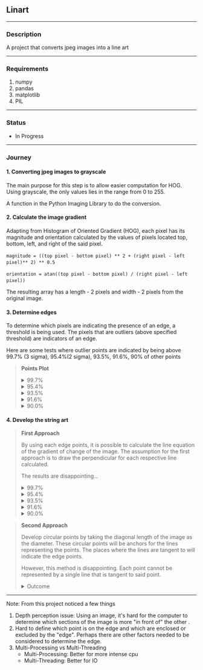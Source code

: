 ## Linart

---

### Description

A project that converts jpeg images into a line art

---

### Requirements

1. numpy
2. pandas
3. matplotlib
4. PIL

---

### Status

- In Progress

---

### Journey

#### 1. Converting jpeg images to grayscale

The main purpose for this step is to allow easier computation for HOG.
Using grayscale, the only values lies in the range from 0 to 255.

A function in the Python Imaging Library to do the conversion.

#### 2. Calculate the image gradient

Adapting from Histogram of Oriented Gradient (HOG), each pixel has its
magnitude and orientation calculated by the values of pixels located top,
bottom, left, and right of the said pixel.

`magnitude = ((top pixel - bottom pixel) ** 2 + (right pixel - left pixel)** 2) ** 0.5`

`orientation = atan((top pixel - bottom pixel) / (right pixel - left pixel))`

The resulting array has a length - 2 pixels and width - 2 pixels from the original image.

#### 3. Determine edges

To determine which pixels are indicating the presence of an edge, a threshold is being used.
The pixels that are outliers (above specified threshold) are indicators of an edge.

Here are some tests where outlier points are indicated by
being above 99.7% (3 sigma), 95.4%(2 sigma), 93.5%, 91.6%, 90% of other points

<blockquote>

**Points Plot**

<details>
<summary>99.7%</summary>

![Plot_Point_Attempt_1.png](Attempts%2FAttempt1%2FVariation_1%2FPlot_Point_Attempt_1.png)
</details>

<details>
<summary>95.4%</summary>

![Plot_Point_Attempt_1.png](Attempts%2FAttempt1%2FVariation_2%2FPlot_Point_Attempt_1.png)
</details>

<details>
<summary>93.5%</summary>

![Plot_Point_Attempt_1.png](Attempts%2FAttempt1%2FVariation_3%2FPlot_Point_Attempt_1.png)
</details>

<details>
<summary>91.6%</summary>

![Plot_Point_Attempt_1.png](Attempts%2FAttempt1%2FVariation_4%2FPlot_Point_Attempt_1.png)
</details>

<details>
<summary>90.0%</summary>

![Plot_Point_Attempt_1.png](Attempts%2FAttempt1%2FVariation_5%2FPlot_Point_Attempt_1.png)
</details>
</blockquote>

#### 4. Develop the string art

<blockquote>

**First Approach**

By using each edge points, it is possible to calculate the line equation of the gradient of change
of the image. The assumption for the first approach is to draw the perpendicular for each
respective line calculated.

The results are disappointing...

<details>
<summary>99.7%</summary>

![String_Art_Attempt_1.png](Attempts%2FAttempt1%2FVariation_1%2FString_Art_Attempt_1.png)
</details>

<details>
<summary>95.4%</summary>

![String_Art_Attempt_1.png](Attempts%2FAttempt1%2FVariation_2%2FString_Art_Attempt_1.png)
</details>

<details>
<summary>93.5%</summary>

![String_Art_Attempt_1.png](Attempts%2FAttempt1%2FVariation_3%2FString_Art_Attempt_1.png)
</details>

<details>
<summary>91.6%</summary>

![String_Art_Attempt_1.png](Attempts%2FAttempt1%2FVariation_4%2FString_Art_Attempt_1.png)
</details>

<details>
<summary>90.0%</summary>

![String_Art_Attempt_1.png](Attempts%2FAttempt1%2FVariation_5%2FString_Art_Attempt_1.png)
</details>
</blockquote>

<blockquote>

**Second Approach**

Develop circular points by taking the diagonal length of the image as the diameter. These circular points
will be anchors for the lines representing the points. The places where the lines are tangent to will 
indicate the edge points.

However, this method is disappointing. Each point cannot be represented by a single line that is tangent
to said point.

<details>
<summary>Outcome</summary>

![String_Art_Attempt_2.png](Attempts%2FAttempt2%2FVariation_1%2FString_Art_Attempt_2.png)
</details>

</blockquote>

---

Note: From this project noticed a few things
1. Depth perception issue: Using an image, it's hard for the computer to determine which sections of the image is
more "in front of" the other .
2. Hard to define which point is on the edge and which are enclosed or excluded by the "edge". Perhaps there are 
other factors needed to be considered to determine the edge.
3. Multi-Processing vs Multi-Threading
    - Multi-Processing: Better for more intense cpu
    - Multi-Threading: Better for IO